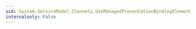 ```yaml
---
uid: System.ServiceModel.Channels.UseManagedPresentationBindingElement.#ctor
internalonly: False
---
```

